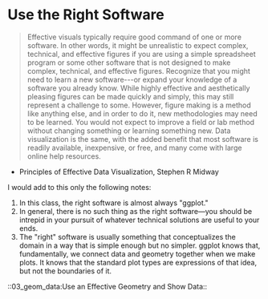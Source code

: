 Use the Right Software
======================

> Effective visuals typically require good command of one or more
> software. In other words, it might be unrealistic to expect complex,
> technical, and effective figures if you are using a simple spreadsheet
> program or some other software that is not designed to make complex,
> technical, and effective figures. Recognize that you might need to learn
> a new software---or expand your knowledge of a software you already
> know. While highly effective and aesthetically pleasing figures can be
> made quickly and simply, this may still represent a challenge to some.
> However, figure making is a method like anything else, and in order to
> do it, new methodologies may need to be learned. You would not expect to
> improve a field or lab method without changing something or learning
> something new. Data visualization is the same, with the added benefit
> that most software is readily available, inexpensive, or free, and many
> come with large online help resources.
- Principles of Effective Data Visualization, Stephen R Midway

I would add to this only the following notes:

1. In this class, the right software is almost always "ggplot."
2. In general, there is no such thing as the right software—you should be intrepid in your pursuit of whatever
technical solutions are useful to your ends.
3. The "right" software is usually something that conceptualizes the domain in a way that is simple enough
but no simpler. ggplot knows that, fundamentally, we connect data and geometry together when we make plots. It knows that the standard plot types are expressions of that idea, but not the boundaries of it.

::03_geom_data:Use an Effective Geometry and Show Data::
